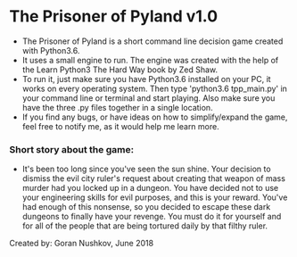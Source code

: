 # The Prisoner of Pyland v1.0

* The Prisoner of Pyland is a short command line decision game created with Python3.6.
* It uses a small engine to run. The engine was created with the help of the Learn Python3 The Hard Way book by Zed Shaw.
* To run it, just make sure you have Python3.6 installed on your PC, it works on every operating system. Then type 'python3.6 tpp_main.py' in your command line or terminal and start playing. Also make sure you have the three .py files together in a single location.
* If you find any bugs, or have ideas on how to simplify/expand the game, feel free to notify me, as it would help me learn more.

### Short story about the game:
* It's been too long since you've seen the sun shine. Your decision to dismiss the evil city ruler's request about creating that weapon of mass murder had you locked up in a dungeon. You have decided not to use your engineering skills for evil purposes, and this is your reward. You've had enough of this nonsense, so you decided to escape these dark dungeons to finally have your revenge. You must do it for yourself and for all of the people that are being tortured daily by that filthy ruler.

Created by:
Goran Nushkov, June 2018
